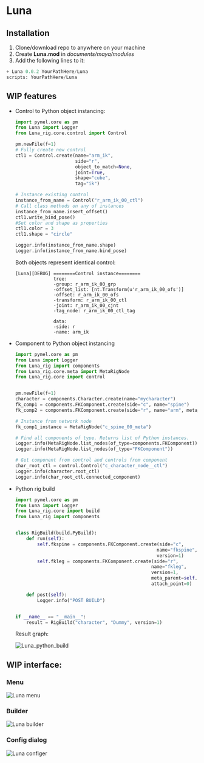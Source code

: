 # Luna

## Installation
1. Clone/download repo to anywhere on your machine
2. Create **Luna.mod** in *documents/maya/modules*
3. Add the following lines to it:

```python
+ Luna 0.0.2 YourPathHere/Luna
scripts: YourPathHere/Luna
```

## WIP features
- Control to Python object instancing:
  ```python
  import pymel.core as pm
  from Luna import Logger
  from Luna_rig.core.control import Control

  pm.newFile(f=1)
  # Fully create new control
  ctl1 = Control.create(name="arm_ik",
                        side="r",
                        object_to_match=None,
                        joint=True,
                        shape="cube",
                        tag="ik")

  # Instance existing control
  instance_from_name = Control("r_arm_ik_00_ctl")
  # Call class methods on any of instances
  instance_from_name.insert_offset()
  ctl1.write_bind_pose()
  #Set color and shape as properties
  ctl1.color = 3
  ctl1.shape = "circle"
  
  Logger.info(instance_from_name.shape)
  Logger.info(instance_from_name.bind_pose)

  ```
  Both objects represent identical control:
  ```
  [Luna][DEBUG] ========Control instance========
                tree:
                -group: r_arm_ik_00_grp
                -offset_list: [nt.Transform(u'r_arm_ik_00_ofs')]
                -offset: r_arm_ik_00_ofs
                -transform: r_arm_ik_00_ctl
                -joint: r_arm_ik_00_cjnt
                -tag_node: r_arm_ik_00_ctl_tag

                data:
                -side: r
                -name: arm_ik
  ```
- Component to Python object instancing
  ```python
  import pymel.core as pm
  from Luna import Logger
  from Luna_rig import components
  from Luna_rig.core.meta import MetaRigNode
  from Luna_rig.core import control


  pm.newFile(f=1)
  character = components.Character.create(name="mycharacter")
  fk_comp1 = components.FKComponent.create(side="c", name="spine")
  fk_comp2 = components.FKComponent.create(side="r", name="arm", meta_parent=fk_comp1, attach_point=0)

  # Instance from network node
  fk_comp1_instance = MetaRigNode("c_spine_00_meta")

  # Find all components of type. Returns list of Python instances.
  Logger.info(MetaRigNode.list_nodes(of_type=components.FKComponent))
  Logger.info(MetaRigNode.list_nodes(of_type="FKComponent"))

  # Get component from control and controls from component
  char_root_ctl = control.Control("c_character_node__ctl")
  Logger.info(character.root_ctl)
  Logger.info(char_root_ctl.connected_component)

  ```
- Python rig build
  ```python
  import pymel.core as pm
  from Luna import Logger
  from Luna_rig.core import build
  from Luna_rig import components


  class RigBuild(build.PyBuild):
      def run(self):
          self.fkspine = components.FKComponent.create(side="c",
                                                      name="fkspine",
                                                      version=1)
          self.fkleg = components.FKComponent.create(side="r",
                                                    name="fkleg",
                                                    version=1,
                                                    meta_parent=self.fkspine,
                                                    attach_point=0)

      def post(self):
          Logger.info("POST BUILD")


  if __name__ == "__main__":
      result = RigBuild("character", "Dummy", version=1)
  ```
  Result graph:

  ![Luna_python_build](docs/luna_build_example.png)


## WIP interface:
### Menu
![Luna menu](docs/luna_menu.png)

### Builder
![Luna builder](docs/luna_builder.png)

### Config dialog
![Luna configer](docs/luna_configer.png)

